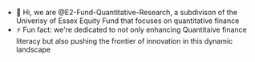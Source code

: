 - 👋 Hi, we are @E2-Fund-Quantitative-Research, a subdivison of the Univerisy of Essex Equity Fund that focuses on quantitative finance 
- ⚡ Fun fact: we're dedicated to not only enhancing Quantitaive finance literacy but also pushing the frontier of innovation in this dynamic landscape 

<!---
E2-Fund-Quantitative-Research/E2-Fund-Quantitative-Research is a ✨ special ✨ repository because its `README.md` (this file) appears on your GitHub profile.
You can click the Preview link to take a look at your changes.
--->
